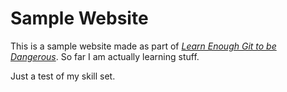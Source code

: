 # Sample Website

This is a sample website made as part of [*Learn Enough Git to be Dangerous*](http://learnenough.com). So far I am actually learning stuff.

Just a test of my skill set.
